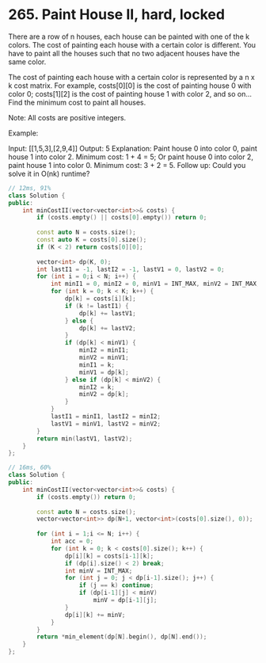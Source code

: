 # 265. Paint House II, hard, locked

There are a row of n houses, each house can be painted with one of the k colors. The cost of painting each house with a certain color is different. You have to paint all the houses such that no two adjacent houses have the same color.

The cost of painting each house with a certain color is represented by a n x k cost matrix. For example, costs[0][0] is the cost of painting house 0 with color 0; costs[1][2] is the cost of painting house 1 with color 2, and so on... Find the minimum cost to paint all houses.

Note:
All costs are positive integers.

Example:

Input: [[1,5,3],[2,9,4]]
Output: 5
Explanation: Paint house 0 into color 0, paint house 1 into color 2. Minimum cost: 1 + 4 = 5; 
             Or paint house 0 into color 2, paint house 1 into color 0. Minimum cost: 3 + 2 = 5. 
Follow up:
Could you solve it in O(nk) runtime?

```c++
// 12ms, 91%
class Solution {
public:
    int minCostII(vector<vector<int>>& costs) {
        if (costs.empty() || costs[0].empty()) return 0;
        
        const auto N = costs.size();
        const auto K = costs[0].size();
        if (K < 2) return costs[0][0];
        
        vector<int> dp(K, 0);
        int lastI1 = -1, lastI2 = -1, lastV1 = 0, lastV2 = 0;
        for (int i = 0;i < N; i++) {
            int minI1 = 0, minI2 = 0, minV1 = INT_MAX, minV2 = INT_MAX;
            for (int k = 0; k < K; k++) {
                dp[k] = costs[i][k];
                if (k != lastI1) {
                    dp[k] += lastV1;
                } else {
                    dp[k] += lastV2;
                }
                if (dp[k] < minV1) {
                    minI2 = minI1;
                    minV2 = minV1;
                    minI1 = k;
                    minV1 = dp[k];
                } else if (dp[k] < minV2) {
                    minI2 = k;
                    minV2 = dp[k];
                }
            }
            lastI1 = minI1, lastI2 = minI2;
            lastV1 = minV1, lastV2 = minV2;
        }
        return min(lastV1, lastV2);
    }
};

// 16ms, 60%
class Solution {
public:
    int minCostII(vector<vector<int>>& costs) {
        if (costs.empty()) return 0;
        
        const auto N = costs.size();
        vector<vector<int>> dp(N+1, vector<int>(costs[0].size(), 0));
        
        for (int i = 1;i <= N; i++) {
            int acc = 0;
            for (int k = 0; k < costs[0].size(); k++) {
                dp[i][k] = costs[i-1][k];
                if (dp[i].size() < 2) break;
                int minV = INT_MAX;
                for (int j = 0; j < dp[i-1].size(); j++) {
                    if (j == k) continue;
                    if (dp[i-1][j] < minV)
                        minV = dp[i-1][j];
                }
                dp[i][k] += minV;
            }
        }
        return *min_element(dp[N].begin(), dp[N].end());
    }
};
```